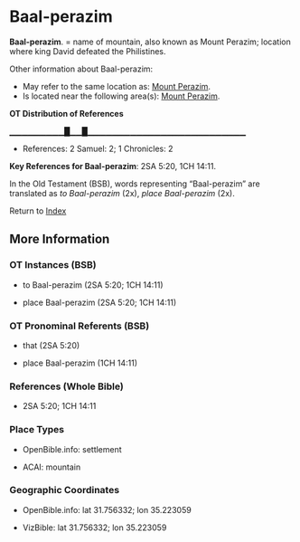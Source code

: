 # Baal-perazim
**Baal-perazim**. 
= name of mountain, also known as Mount Perazim; location where king David defeated the Philistines. 




Other information about Baal-perazim:


* May refer to the same location as: 
[Mount Perazim](PerazimMount.md). 
* Is located near the following area(s): 
[Mount Perazim](PerazimMount.md). 


**OT Distribution of References**

▁▁▁▁▁▁▁▁▁█▁▁█▁▁▁▁▁▁▁▁▁▁▁▁▁▁▁▁▁▁▁▁▁▁▁▁▁▁
* References: 2 Samuel: 2; 1 Chronicles: 2



**Key References for Baal-perazim**: 
2SA 5:20, 1CH 14:11. 


In the Old Testament (BSB), words representing “Baal-perazim” are translated as 
*to Baal-perazim* (2x), *place Baal-perazim* (2x). 




Return to [Index](00-Index.md)

## More Information

### OT Instances (BSB)

* to Baal-perazim (2SA 5:20; 1CH 14:11)

* place Baal-perazim (2SA 5:20; 1CH 14:11)



### OT Pronominal Referents (BSB)

* that (2SA 5:20)

* place Baal-perazim (1CH 14:11)



### References (Whole Bible)

* 2SA 5:20; 1CH 14:11


### Place Types

* OpenBible.info: settlement

* ACAI: mountain



### Geographic Coordinates

* OpenBible.info: lat 31.756332; lon 35.223059

* VizBible: lat 31.756332; lon 35.223059




